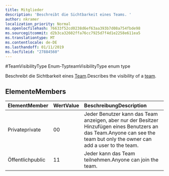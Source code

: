 ```yaml
---
title: Mitglieder
description: 'Beschreibt die Sichtbarkeit eines Teams. '
author: nkramer
localization_priority: Normal
ms.openlocfilehash: 76633f52cd0238d6ef63aa393b7d08a754fbde98
ms.sourcegitcommit: d2b3ca32602ffa76cc7925d7f4d1e2258e611ea5
ms.translationtype: MT
ms.contentlocale: de-DE
ms.lasthandoff: 01/11/2019
ms.locfileid: "27884560"
---
```

#<a name="teamvisibilitytype-enum-type"></a><span data-ttu-id="21919-103">TeamVisibilityType Enum-Typ</span><span class="sxs-lookup"><span data-stu-id="21919-103">teamVisibilityType enum type</span></span>



<span data-ttu-id="21919-104">Beschreibt die Sichtbarkeit eines [Team](../resources/team.md).</span><span class="sxs-lookup"><span data-stu-id="21919-104">Describes the visibility of a [team](../resources/team.md).</span></span> 

## <a name="members"></a><span data-ttu-id="21919-105">Elemente</span><span class="sxs-lookup"><span data-stu-id="21919-105">Members</span></span>

| <span data-ttu-id="21919-106">Element</span><span class="sxs-lookup"><span data-stu-id="21919-106">Member</span></span> | <span data-ttu-id="21919-107">Wert</span><span class="sxs-lookup"><span data-stu-id="21919-107">Value</span></span>| <span data-ttu-id="21919-108">Beschreibung</span><span class="sxs-lookup"><span data-stu-id="21919-108">Description</span></span> |
|:---------------|:--------|:----------|
|<span data-ttu-id="21919-109">Private</span><span class="sxs-lookup"><span data-stu-id="21919-109">private</span></span>|<span data-ttu-id="21919-110">0</span><span class="sxs-lookup"><span data-stu-id="21919-110">0</span></span>|<span data-ttu-id="21919-111">Jeder Benutzer kann das Team anzeigen, aber nur der Besitzer Hinzufügen eines Benutzers an das Team.</span><span class="sxs-lookup"><span data-stu-id="21919-111">Anyone can see the team but only the owner can add a user to the team.</span></span>|
|<span data-ttu-id="21919-112">Öffentlich</span><span class="sxs-lookup"><span data-stu-id="21919-112">public</span></span>|<span data-ttu-id="21919-113">1</span><span class="sxs-lookup"><span data-stu-id="21919-113">1</span></span>|<span data-ttu-id="21919-114">Jeder kann das Team teilnehmen.</span><span class="sxs-lookup"><span data-stu-id="21919-114">Anyone can join the team.</span></span>|
